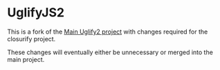 # UglifyJS2

This is a fork of the [Main Uglify2 project](https://github.com/mishoo/UglifyJS2) with changes required for the closurify project.

These changes will eventually either be unnecessary or merged into the main project.


